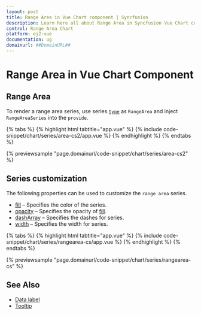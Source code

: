 ```yaml
---
layout: post
title: Range Area in Vue Chart component | Syncfusion
description: Learn here all about Range Area in Syncfusion Vue Chart component of Syncfusion Essential JS 2 and more.
control: Range Area Chart
platform: ej2-vue
documentation: ug
domainurl: ##DomainURL##
---
```


# Range Area in Vue Chart Component

## Range Area

To render a range area series, use series [`type`](https://ej2.syncfusion.com/vue/documentation/api/chart/series/#type) as `RangeArea` and inject `RangeAreaSeries`  into the `provide`.

{% tabs %}
{% highlight html tabtitle="app.vue" %}
{% include code-snippet/chart/series/area-cs2/app.vue %}
{% endhighlight %}
{% endtabs %}
        
{% previewsample "page.domainurl/code-snippet/chart/series/area-cs2" %}

## Series customization

The following properties can be used to customize the `range area` series.

* [fill](https://ej2.syncfusion.com/vue/documentation/api/chart/seriesModel/#fill) – Specifies the color of the series.
* [opacity](https://ej2.syncfusion.com/vue/documentation/api/chart/seriesModel/#opacity) – Specifies the opacity of [fill](https://ej2.syncfusion.com/vue/documentation/api/chart/seriesModel/#fill).
* [dashArray](https://ej2.syncfusion.com/vue/documentation/api/chart/seriesModel/#dasharray) – Specifies the dashes for series.
* [width](https://ej2.syncfusion.com/vue/documentation/api/chart/seriesModel/#width) – Specifies the width for series.

{% tabs %}
{% highlight html tabtitle="app.vue" %}
{% include code-snippet/chart/series/rangearea-cs/app.vue %}
{% endhighlight %}
{% endtabs %}
        
{% previewsample "page.domainurl/code-snippet/chart/series/rangearea-cs" %}

## See Also

* [Data label](../data-labels/)
* [Tooltip](../tool-tip/)